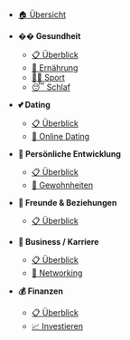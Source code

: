* [🏠 Übersicht](/)

* **�� Gesundheit**
  * [📋 Überblick](gesundheit/)
  * [🥗 Ernährung](gesundheit/ernaehrung.md)
  * [🏃‍♂️ Sport](gesundheit/sport.md)
  * [😴 Schlaf](gesundheit/schlaf.md)

* **💕 Dating**
  * [📋 Überblick](dating/)
  * [📱 Online Dating](dating/online-dating.md)

* **🌱 Persönliche Entwicklung**
  * [📋 Überblick](persoenliche-entwicklung/)
  * [🔄 Gewohnheiten](persoenliche-entwicklung/gewohnheiten.md)

* **👥 Freunde & Beziehungen**
  * [📋 Überblick](freunde-beziehungen/)

* **💼 Business / Karriere**
  * [📋 Überblick](business/)
  * [🤝 Networking](business/networking.md)

* **💰 Finanzen**
  * [📋 Überblick](finanzen/)
  * [📈 Investieren](finanzen/investieren.md)